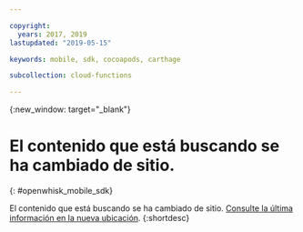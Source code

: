 ```yaml
---

copyright:
  years: 2017, 2019
lastupdated: "2019-05-15"

keywords: mobile, sdk, cocoapods, carthage

subcollection: cloud-functions

---
```


{:new_window: target="_blank"}
# El contenido que está buscando se ha cambiado de sitio.
{: #openwhisk_mobile_sdk}

El contenido que está buscando se ha cambiado de sitio. [Consulte la última información en la nueva ubicación](/docs/openwhisk?topic=cloud-functions-pkg_mobile_sdk).
{:shortdesc}
